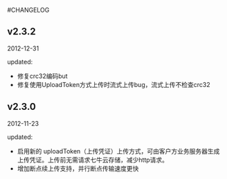 #CHANGELOG

## v2.3.2

2012-12-31

updated:

- 修复crc32编码but
- 修复使用UploadToken方式上传时流式上传bug，流式上传不检查crc32

## v2.3.0

2012-11-23

updated:

- 启用新的 uploadToken（上传凭证）上传方式，可由客户方业务服务器生成上传凭证。上传前无需请求七牛云存储，减少http请求。
- 增加断点续上传支持，并行断点传输速度更快
